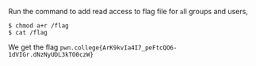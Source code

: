 Run the command to add read access to flag file for `a`ll groups and users, 
```
$ chmod a+r /flag
$ cat /flag
```

We get the flag `pwn.college{ArK9kvIa4I7_peFtcQO6-1dVIGr.dNzNyUDL3kTO0czW}`